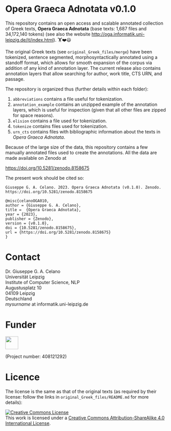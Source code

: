 # Opera Graeca Adnotata v0.1.0

This repository contains an open access and scalable annotated collection
of Greek texts,
**Opera Graeca Adnotata** (base texts: 1,687 files and 34,172,140 tokens)
(see also
the website http://oga.informatik.uni-leipzig.de/it/index.html). 🏋️‍❤️😃

The original Greek texts (see `original_Greek_files/merge`)
have been tokenized, sentence segmented, morphosyntactically annotated
using a standoff format, which allows for smooth
expansion of the corpus via addition of any kind of annotation layer.
The current release also contains annotation layers that allow searching for
author, work title, CTS URN, and passage.

The repository is organized thus (further details within each folder):
1. `abbreviations` contains a file useful for tokenization.
2. `annotation_example` contains an unzipped example of the
annotation layers, which is useful for inspection (given that all other
files are zipped for space reasons).
3. `elision` contains a file used for tokenization.
4. `tokenize` contains files used for tokenization.
5. `urn_cts` contains files with bibliographic information
about the texts in *Opera Graeca Adnotata*.

Because of the large size of the data, this repository contains a few
manually annotated files used to create the annotations. 
All the data are made available on Zenodo at

https://doi.org/10.5281/zenodo.8158675

The present work should be cited so:

```
Giuseppe G. A. Celano. 2023. Opera Graeca Adnotata (v0.1.0). Zenodo.
https://doi.org/10.5281/zenodo.8158675
```

```
@misc{celanoOGA010,
author = {Giuseppe G. A. Celano},
title =  {Opera Graeca Adnotata},
year = {2023},
publisher = {Zenodo},
version = {v0.1.0},
doi = {10.5281/zenodo.8158675},
url = {https://doi.org/10.5281/zenodo.8158675}
}
```

# Contact
Dr. Giuseppe G. A. Celano<br/>
Universität Leipzig<br/>
Institute of Computer Science, NLP<br/>
Augustusplatz 10<br/>
04109 Leipzig<br/>
Deutschland<br/>
*mysurname* at informatik.uni-leipzig.de<br/>

# Funder

<a href="http://www.dfg.de/index.jsp" target="_blank">
<img src="https://upload.wikimedia.org/wikipedia/commons/8/86/DFG-logo-blau.svg" 
width="" height="40" alt=""/>
</a>

(Project number: 408121292)

# Licence

The license is the same as that of the original texts (as required by
their license: follow the links in `original_Greek_files/README.md`
for more details):

<a rel="license" href="http://creativecommons.org/licenses/by-sa/4.0/">
<img alt="Creative Commons License" style="border-width:0" 
src="https://i.creativecommons.org/l/by-sa/4.0/88x31.png" /></a><br/>
This work is licensed under a <a rel="license" 
href="http://creativecommons.org/licenses/by-sa/4.0/">
Creative Commons Attribution-ShareAlike 4.0 International License</a>.
